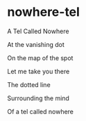 nowhere-tel
===========

A Tel Called Nowhere

At the vanishing dot

On the map of the spot

Let me take you there

The dotted line

Surrounding the mind

Of a tel called nowhere
